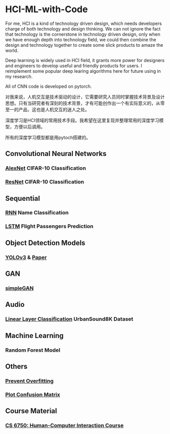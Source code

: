 # HCI-ML-with-Code
For me, HCI is a kind of technology driven design, which needs developers charge of both technology and design thinking. We can not ignore the fact that technology is the cornerstone in technology driven design, only when we have enough depth into technology field, we could then combine the design and technology together to create some slick products to amaze the world.

Deep learning is widely used in HCI field, it grants more power for designers and engineers to develop useful and friendly products for users. 
I reimplement some popular deep learing algorithms here for future using in my research.

All of CNN code is developed on pytorch.

对我来说，人机交互是技术驱动的设计，它需要研究人员同时掌握技术背景及设计思想。只有当研究者有深刻的技术背景，才有可能创作出一个有实际意义的，从零至一的产品，这也是人机交互的迷人之处。

深度学习是HCI领域的常用技术手段。我希望在这里复现并整理常用的深度学习模型，方便以后调用。

所有的深度学习模型都是用pytoch搭建的。

## Convolutional Neural Networks
### [AlexNet](https://github.com/Xinrui-Fang/HCI-ML-with-Code/tree/master/Convolutional%20Neural%20Networks/AlexNet) CIFAR-10 Classification
### [ResNet](https://github.com/Xinrui-Fang/HCI-ML-with-Code/tree/master/Convolutional%20Neural%20Networks/ResNet) CIFAR-10 Classification

## Sequential
### [RNN](https://github.com/Xinrui-Fang/HCI-ML-with-Code/tree/master/Sequential/RNN) Name Classification
### [LSTM](https://github.com/Xinrui-Fang/HCI-ML-with-Code/tree/master/Sequential/LSTM) Flight Passengers Prediction

## Object Detection Models
### [YOLOv3](https://github.com/Xinrui-Fang/HCI-ML-with-Code/blob/master/Object%20Detection%20Models/YOLOv3) & [Paper](https://arxiv.org/pdf/1804.02767v1.pdf)

## GAN
### [simpleGAN](https://github.com/Xinrui-Fang/HCI-ML-with-Code/tree/master/GAN/GAN)

## Audio
### [Linear Layer Classification](https://mp.weixin.qq.com/s/8wqct9gxsmhVDprxhv6WBg) UrbanSound8K Dataset

## Machine Learning
### Random Forest Model

## Others
### [Prevent Overfitting](https://zhuanlan.zhihu.com/p/69339955) 
### [Plot Confusion Matrix](https://github.com/Xinrui-Fang/HCI-ML-with-Code/tree/master/Others/Confusion%20Matrix) 

## Course Material
### [CS 6750: Human-Computer Interaction Course](https://omscs.gatech.edu/cs-6750-human-computer-interaction-course-videos) 


